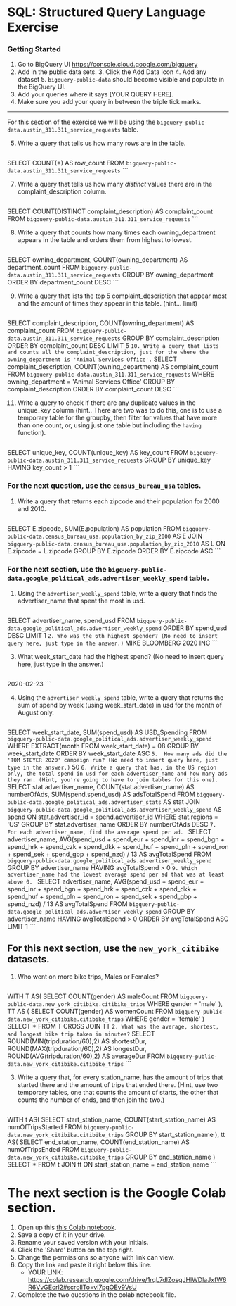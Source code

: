 
# SQL:  Structured Query Language  Exercise

### Getting Started
1. Go to BigQuery UI https://console.cloud.google.com/bigquery
2. Add in the public data sets. 
	3. Click the Add Data icon
	4. Add any dataset
	5. `bigquery-public-data` should become visible and populate in the BigQuery UI. 
3. Add your queries where it says [YOUR QUERY HERE].
4. Make sure you add your query in between the triple tick marks. 
---

For this section of the exercise we will be using the `bigquery-public-data.austin_311.311_service_requests`  table. 

5. Write a query that tells us how many rows are in the table. 
	```
SELECT
  COUNT(*) AS row_count
FROM
  `bigquery-public-data.austin_311.311_service_requests`
	```

7. Write a query that tells us how many _distinct_ values there are in the complaint_description column.
	``` 
SELECT
  COUNT(DISTINCT complaint_description) AS complaint_count
FROM
  `bigquery-public-data.austin_311.311_service_requests`
	```
  
8. Write a query that counts how many times each owning_department appears in the table and orders them from highest to lowest. 
	``` 
SELECT
  owning_department,
  COUNT(owning_department) AS department_count
FROM
  `bigquery-public-data.austin_311.311_service_requests`
GROUP BY
  owning_department
ORDER BY
  department_count DESC
	```

9. Write a query that lists the top 5 complaint_description that appear most and the amount of times they appear in this table. (hint... limit)
	```
SELECT
  complaint_description,
  COUNT(owning_department) AS complaint_count
FROM
  `bigquery-public-data.austin_311.311_service_requests`
GROUP BY
  complaint_description
ORDER BY
  complaint_count DESC
LIMIT
  5
	  ```
10. Write a query that lists and counts all the complaint_description, just for the where the owning_department is 'Animal Services Office'.
	```
SELECT
  complaint_description,
  COUNT(owning_department) AS complaint_count
FROM
  `bigquery-public-data.austin_311.311_service_requests`
WHERE
  owning_department = 'Animal Services Office'
GROUP BY
  complaint_description
ORDER BY
  complaint_count DESC
  	```

11. Write a query to check if there are any duplicate values in the unique_key column (hint.. There are two was to do this, one is to use a temporary table for the groupby, then filter for values that have more than one count, or, using just one table but including the  `having` function). 
	```
SELECT
  unique_key,
  COUNT(unique_key) AS key_count
FROM
  `bigquery-public-data.austin_311.311_service_requests`
GROUP BY
  unique_key
HAVING
  key_count > 1
	```


### For the next question, use the `census_bureau_usa` tables.

1. Write a query that returns each zipcode and their population for 2000 and 2010. 
	```
SELECT
  E.zipcode,
  SUM(E.population) AS population
FROM
  `bigquery-public-data.census_bureau_usa.population_by_zip_2000` AS E
JOIN
  `bigquery-public-data.census_bureau_usa.population_by_zip_2010` AS L
ON
  E.zipcode = L.zipcode
GROUP BY
  E.zipcode
ORDER BY
  E.zipcode ASC
	```

### For the next section, use the  `bigquery-public-data.google_political_ads.advertiser_weekly_spend` table.
1. Using the `advertiser_weekly_spend` table, write a query that finds the advertiser_name that spent the most in usd. 
	```
SELECT
  advertiser_name,
  spend_usd
FROM
  `bigquery-public-data.google_political_ads.advertiser_weekly_spend`
ORDER BY
  spend_usd DESC
LIMIT
  1
	```
2. Who was the 6th highest spender? (No need to insert query here, just type in the answer.)
	```
MIKE BLOOMBERG 2020 INC
	```

3. What week_start_date had the highest spend? (No need to insert query here, just type in the answer.)
	```
2020-02-23
	```

4. Using the `advertiser_weekly_spend` table, write a query that returns the sum of spend by week (using week_start_date) in usd for the month of August only. 
	```
SELECT
  week_start_date,
  SUM(spend_usd) AS USD_Spending
FROM
  `bigquery-public-data.google_political_ads.advertiser_weekly_spend`
WHERE
  EXTRACT(month
  FROM
    week_start_date) = 08
GROUP BY
  week_start_date
ORDER BY
  week_start_date ASC
	```
5.  How many ads did the 'TOM STEYER 2020' campaign run? (No need to insert query here, just type in the answer.)
	```
50
	```
6. Write a query that has, in the US region only, the total spend in usd for each advertiser_name and how many ads they ran. (Hint, you're going to have to join tables for this one). 
	```
SELECT
  stat.advertiser_name,
  COUNT(stat.advertiser_name) AS numberOfAds,
  SUM(spend.spend_usd) AS adsTotalSpend
FROM
  `bigquery-public-data.google_political_ads.advertiser_stats` AS stat
JOIN
  `bigquery-public-data.google_political_ads.advertiser_weekly_spend` AS spend
ON
  stat.advertiser_id = spend.advertiser_id
WHERE
  stat.regions = 'US'
GROUP BY
  stat.advertiser_name
ORDER BY
  numberOfAds DESC
	```
7. For each advertiser_name, find the average spend per ad. 
	```
SELECT
  advertiser_name,
  AVG(spend_usd + spend_eur + spend_inr + spend_bgn + spend_hrk + spend_czk + spend_dkk + spend_huf + spend_pln + spend_ron + spend_sek + spend_gbp + spend_nzd) / 13 AS avgTotalSpend
FROM
  `bigquery-public-data.google_political_ads.advertiser_weekly_spend`
GROUP BY
  advertiser_name
HAVING
  avgTotalSpend > 0
	```
9. Which advertiser_name had the lowest average spend per ad that was at least above 0. 
	``` 
SELECT
  advertiser_name,
  AVG(spend_usd + spend_eur + spend_inr + spend_bgn + spend_hrk + spend_czk + spend_dkk + spend_huf + spend_pln + spend_ron + spend_sek + spend_gbp + spend_nzd) / 13 AS avgTotalSpend
FROM
  `bigquery-public-data.google_political_ads.advertiser_weekly_spend`
GROUP BY
  advertiser_name
HAVING
  avgTotalSpend > 0
ORDER BY
  avgTotalSpend ASC
LIMIT
  1
	```
## For this next section, use the `new_york_citibike` datasets.

1. Who went on more bike trips, Males or Females?
	```
WITH
  T AS(
  SELECT
    COUNT(gender) AS maleCount
  FROM
    `bigquery-public-data.new_york_citibike.citibike_trips`
  WHERE
    gender = 'male' ),
  TT AS (
  SELECT
    COUNT(gender) AS womenCount
  FROM
    `bigquery-public-data.new_york_citibike.citibike_trips`
  WHERE
    gender = 'female' )
SELECT
  *
FROM
  T
CROSS JOIN
  TT
	```
2. What was the average, shortest, and longest bike trip taken in minutes?
	```
SELECT
  ROUND(MIN(tripduration/60),2) AS shortestDur,
  ROUND(MAX(tripduration/60),2) AS longestDur,
  ROUND(AVG(tripduration/60),2) AS averageDur
FROM
  `bigquery-public-data.new_york_citibike.citibike_trips`
	```

3. Write a query that, for every station_name, has the amount of trips that started there and the amount of trips that ended there. (Hint, use two temporary tables, one that counts the amount of starts, the other that counts the number of ends, and then join the two.) 
	```
WITH
  t AS(
  SELECT
    start_station_name,
    COUNT(start_station_name) AS numOfTripsStarted
  FROM
    `bigquery-public-data.new_york_citibike.citibike_trips`
  GROUP BY
    start_station_name ),
  tt AS(
  SELECT
    end_station_name,
    COUNT(end_station_name) AS numOfTripsEnded
  FROM
    `bigquery-public-data.new_york_citibike.citibike_trips`
  GROUP BY
    end_station_name )
SELECT
  *
FROM
  t
JOIN
  tt
ON
  start_station_name = end_station_name
	```
# The next section is the Google Colab section.  
1. Open up this [this Colab notebook](https://colab.research.google.com/drive/1kHdTtuHTPEaMH32GotVum41YVdeyzQ74?usp=sharing).
2. Save a copy of it in your drive. 
3. Rename your saved version with your initials. 
4. Click the 'Share' button on the top right.  
5. Change the permissions so anyone with link can view. 
6. Copy the link and paste it right below this line. 
	* YOUR LINK:  https://colab.research.google.com/drive/1rqL7dlZosgJHlWDlaJxfW6R6VvGEcrl2#scrollTo=vl7pgOEv9VsU
9. Complete the two questions in the colab notebook file. 
